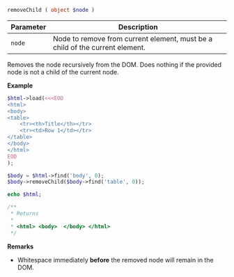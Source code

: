 ```php
removeChild ( object $node )
```

| Parameter | Description                                                                  |
|-----------|------------------------------------------------------------------------------|
| `node`    | Node to remove from current element, must be a child of the current element. |

Removes the node recursively from the DOM.
Does nothing if the provided node is not a child of the current node.

**Example**

```php
$html->load(<<<EOD
<html>
<body>
<table>
	<tr><th>Title</th></tr>
	<tr><td>Row 1</td></tr>
</table>
</body>
</html>
EOD
);

$body = $html->find('body', 0);
$body->removeChild($body->find('table', 0));

echo $html;

/**
 * Returns
 *
 * <html> <body>  </body> </html>
 */
```

**Remarks**

* Whitespace immediately **before** the removed node will remain in the DOM.